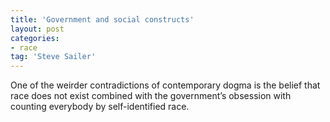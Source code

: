 ```yaml
---
title: 'Government and social constructs'
layout: post
categories:
- race
tag: 'Steve Sailer'
---
```


One of the weirder contradictions of contemporary dogma is the belief that race does not exist combined with the government’s obsession with counting everybody by self-identified race.